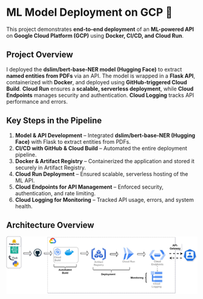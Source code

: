 # ML Model Deployment on GCP 🚀  

This project demonstrates **end-to-end deployment** of an **ML-powered API** on **Google Cloud Platform (GCP)** using **Docker, CI/CD, and Cloud Run**.  

## **Project Overview**  
I deployed the **dslim/bert-base-NER model (Hugging Face)** to extract **named entities from PDFs** via an API. The model is wrapped in a **Flask API**, containerized with **Docker**, and deployed using **GitHub-triggered Cloud Build**. **Cloud Run** ensures a **scalable, serverless deployment**, while **Cloud Endpoints** manages security and authentication. **Cloud Logging** tracks API performance and errors.  

## **Key Steps in the Pipeline**  
1. **Model & API Development** – Integrated **dslim/bert-base-NER (Hugging Face)** with Flask to extract entities from PDFs.  
2. **CI/CD with GitHub & Cloud Build** – Automated the entire deployment pipeline.  
3. **Docker & Artifact Registry** – Containerized the application and stored it securely in Artifact Registry.  
4. **Cloud Run Deployment** – Ensured scalable, serverless hosting of the ML API.  
5. **Cloud Endpoints for API Management** – Enforced security, authentication, and rate limiting.  
6. **Cloud Logging for Monitoring** – Tracked API usage, errors, and system health.  

## **Architecture Overview**  
![Flowchart](flowchart.jpg)

